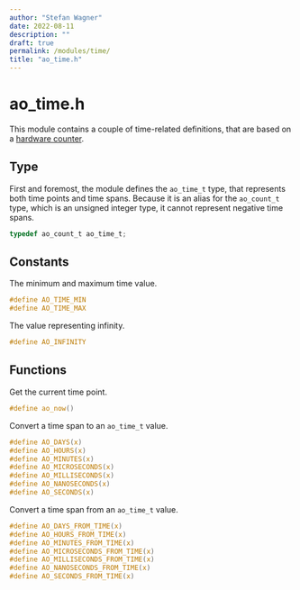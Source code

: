 ```yaml
---
author: "Stefan Wagner"
date: 2022-08-11
description: ""
draft: true
permalink: /modules/time/
title: "ao_time.h"
---
```


# ao_time.h

This module contains a couple of time-related definitions, that are based on a [hardware counter](count.md).

## Type

First and foremost, the module defines the `ao_time_t` type, that represents both time points and time spans. Because it is an alias for the `ao_count_t` type, which is an unsigned integer type, it cannot represent negative time spans.

```c
typedef ao_count_t ao_time_t;
```

## Constants

The minimum and maximum time value.

```c
#define AO_TIME_MIN
#define AO_TIME_MAX
```

The value representing infinity.

```c
#define AO_INFINITY
```

## Functions

Get the current time point.

```c
#define ao_now()
```

Convert a time span to an `ao_time_t` value.

```c
#define AO_DAYS(x)
#define AO_HOURS(x)
#define AO_MINUTES(x)
#define AO_MICROSECONDS(x)
#define AO_MILLISECONDS(x)
#define AO_NANOSECONDS(x)
#define AO_SECONDS(x)
```

Convert a time span from an `ao_time_t` value.

```c
#define AO_DAYS_FROM_TIME(x)
#define AO_HOURS_FROM_TIME(x)
#define AO_MINUTES_FROM_TIME(x)
#define AO_MICROSECONDS_FROM_TIME(x)
#define AO_MILLISECONDS_FROM_TIME(x)
#define AO_NANOSECONDS_FROM_TIME(x)
#define AO_SECONDS_FROM_TIME(x)
```
